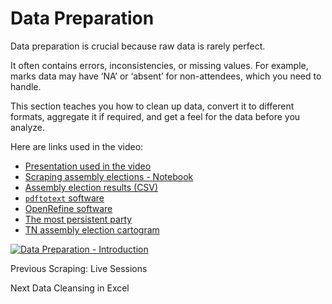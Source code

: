 # Data Preparation

Data preparation is crucial because raw data is rarely perfect.

It often contains errors, inconsistencies, or missing values. For example,
marks data may have ‘NA’ or ‘absent’ for non-attendees, which you need to
handle.

This section teaches you how to clean up data, convert it to different
formats, aggregate it if required, and get a feel for the data before you
analyze.

Here are links used in the video:

  * [Presentation used in the video](https://docs.google.com/presentation/d/1Gb0QnPUN1YOwM_O5EqDdXUdL-5Azp1Tf/view)
  * [Scraping assembly elections - Notebook](https://colab.research.google.com/drive/1SP8yVxzmofQO48-yXF3rujqWk2iM0KSl)
  * [Assembly election results (CSV)](https://github.com/datameet/india-election-data/blob/master/assembly-elections/assembly.csv)
  * [`pdftotext` software](https://www.xpdfreader.com/pdftotext-man.html)
  * [OpenRefine software](https://openrefine.org)
  * [The most persistent party](https://gramener.com/election/parliament#story.ddp)
  * [TN assembly election cartogram](https://gramener.com/election/cartogram?ST_NAME=Tamil%20Nadu)

[![Data Preparation -
Introduction](https://i.ytimg.com/vi_webp/dF3zchJJKqk/sddefault.webp)](https://youtu.be/dF3zchJJKqk)

Previous Scraping: Live Sessions

Next Data Cleansing in Excel

